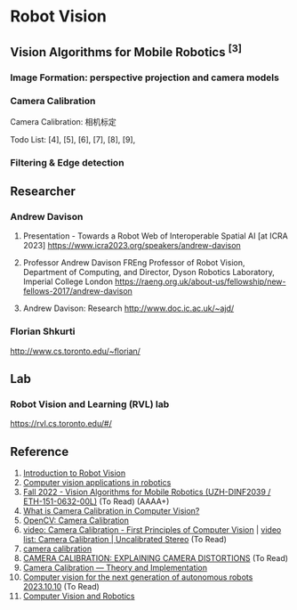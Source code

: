 # Robot Vision

## Vision Algorithms for Mobile Robotics <sup>[3]</sup>



### Image Formation: perspective projection and camera models

### Camera Calibration
Camera Calibration: 相机标定

Todo List: [4], [5], [6], [7], [8], [9], 

### Filtering & Edge detection

## Researcher

### Andrew Davison
1. Presentation - Towards a Robot Web of Interoperable Spatial AI [at ICRA 2023]
https://www.icra2023.org/speakers/andrew-davison

2. Professor Andrew Davison FREng
Professor of Robot Vision, Department of Computing, and Director, Dyson Robotics Laboratory, Imperial College London
https://raeng.org.uk/about-us/fellowship/new-fellows-2017/andrew-davison

3. Andrew Davison: Research
http://www.doc.ic.ac.uk/~ajd/

### Florian Shkurti
http://www.cs.toronto.edu/~florian/

## Lab

### Robot Vision and Learning (RVL) lab 
https://rvl.cs.toronto.edu/#/

## Reference
1. [Introduction to Robot Vision](https://www.youtube.com/watch?v=61NEsd4QlfY)
2. [Computer vision applications in robotics](https://www.superannotate.com/blog/computer-vision-robotics)
3. [Fall 2022 - Vision Algorithms for Mobile Robotics (UZH-DINF2039 / ETH-151-0632-00L)](https://rpg.ifi.uzh.ch/teaching.html) (To Read) (AAAA+)
4. [What is Camera Calibration in Computer Vision?](https://www.analyticsvidhya.com/blog/2021/10/a-comprehensive-guide-for-camera-calibration-in-computer-vision/)
5. [OpenCV: Camera Calibration](https://docs.opencv.org/4.8.0/dc/dbb/tutorial_py_calibration.html)
6. [video: Camera Calibration - First Principles of Computer Vision](https://www.youtube.com/watch?v=GUbWsXU1mac) | [video list: Camera Calibration | Uncalibrated Stereo](https://www.youtube.com/playlist?list=PL2zRqk16wsdoCCLpou-dGo7QQNks1Ppzo) (To Read)
7. [camera calibration](https://ethz.ch/content/dam/ethz/special-interest/mavt/dynamic-systems-n-control/idsc-dam/Lectures/amod/AMOD_2020/20201026-04%20-%20ETHZ%20-%20Camera%20Calibration.pdf)
8. [CAMERA CALIBRATION: EXPLAINING CAMERA DISTORTIONS](https://ori.codes/artificial-intelligence/camera-calibration/camera-distortions/) (To Read)
9. [Camera Calibration — Theory and Implementation](https://medium.com/analytics-vidhya/camera-calibration-theory-and-implementation-b253dad449fb)
10. [Computer vision for the next generation of autonomous robots 2023.10.10](https://www.youtube.com/watch?v=_XxVknqI1wk) (To Read)
11. [Computer Vision and Robotics](https://medium.com/@lukekerbs/computer-vision-and-robotics-f10c4ea16d44)




